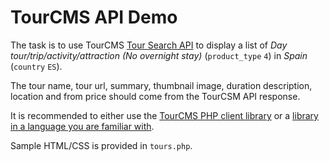 # TourCMS API Demo

The task is to use TourCMS [Tour Search API](https://www.tourcms.com/support/api/mp/tour_search.php) to display a list of *Day tour/trip/activity/attraction (No overnight stay)* (`product_type` `4`) in *Spain* (`country` `ES`).

The tour name, tour url, summary, thumbnail image, duration description, location and from price should come from the TourCSM API response.

It is recommended to either use the [TourCMS PHP client library](https://github.com/TourCMS/tourcms-php) or a [library in a language you are familiar with](https://www.tourcms.com/support/api/mp/client_libraries.php).

Sample HTML/CSS is provided in `tours.php`.